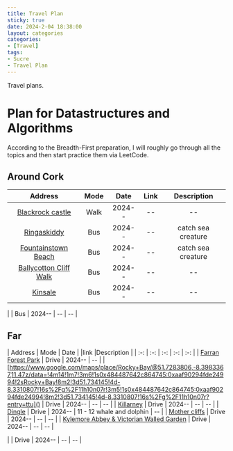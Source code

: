 ```yaml
---
title: Travel Plan
sticky: true
date: 2024-2-04 18:38:00
layout: categories
categories:
- [Travel]
tags:
- Sucre
- Travel Plan
---
```



<!-- more -->

Travel plans.


# Plan for Datastructures and Algorithms

According to the Breadth-First preparation, I will roughly go through all the topics and then start practice them via LeetCode.

## Around Cork
| Address | Mode | Date | Link | Description |
| :-: | :-: | :-: | :-: | :-: |
| [Blackrock castle](https://www.google.com/maps/place/Blackrock+Castle+Observatory/@51.8999101,-8.4052869,17z/data=!4m14!1m7!3m6!1s0x48449ad7d02b766f:0xf73c692f28a40287!2sBlackrock+Castle+Observatory!8m2!3d51.8999068!4d-8.402712!16s%2Fm%2F02r845y!3m5!1s0x48449ad7d02b766f:0xf73c692f28a40287!8m2!3d51.8999068!4d-8.402712!16s%2Fm%2F02r845y?entry=ttu) | Walk | 2024-- |  -- | -- |
| [Ringaskiddy](https://www.google.com/maps/place/Loughbeg,+Ringaskiddy,+Co.+%E7%A7%91%E5%85%8B/@51.8304406,-8.3322484,15z/data=!3m1!4b1!4m6!3m5!1s0x484483f419edcaeb:0xa00c7a997321d80!8m2!3d51.8304283!4d-8.3219487!16zL20vMDN6dzU2?entry=ttu) | Bus | 2024-- |  -- | catch sea creature |
| [Fountainstown Beach](https://www.google.com/maps/place/Fountainstown+Beach/@51.7749117,-8.3215867,15z/data=!3m1!4b1!4m6!3m5!1s0x484486d47eefe327:0x12c43ed479f83811!8m2!3d51.7748994!4d-8.311287!16s%2Fg%2F11b7xhw0_q?entry=ttu) | Bus | 2024-- |  -- | catch sea creature |
| [Ballycotton Cliff Walk](https://www.google.com/maps/place/Ballycotton+Cliff+Walk/@51.8246947,-8.0107918,17z/data=!3m1!4b1!4m6!3m5!1s0x484379f1b39d70ab:0xc23cf458158e9067!8m2!3d51.8246914!4d-8.0082169!16s%2Fg%2F11c1ws1j5z?entry=ttu) | Bus | 2024-- | -- | -- |
| [Kinsale](https://www.google.com/maps/place/%E7%A7%91%E5%85%8B%E9%87%91%E5%A1%9E%E5%B0%94/@51.7055715,-8.5367887,15z/data=!3m1!4b1!4m6!3m5!1s0x484461fb98d2012b:0xa00c7a99731ef70!8m2!3d51.7058853!4d-8.5222327!16zL20vMDNzNmRj?entry=ttu) | Bus | 2024-- |  -- | -- |

| []() | Bus | 2024-- | -- | -- |


## Far

| Address | Mode | Date | |link |Description |
| :-: | :-: | :-: | :-: | :-: |
| [Farran Forest Park](https://www.google.com/maps/place/Farran+Forest+Park/@51.8928296,-8.760335,17z/data=!3m1!4b1!4m6!3m5!1s0x4844edba172d3c9f:0x22c89722cb16a8b7!8m2!3d51.8928263!4d-8.7577601!16s%2Fg%2F119v8fp58?entry=ttu) | Drive | 2024-- | -- |
| [https://www.google.com/maps/place/Rocky+Bay/@51.7283806,-8.3983367,11.47z/data=!4m14!1m7!3m6!1s0x484487642c864745:0xaaf90294fde24994!2sRocky+Bay!8m2!3d51.734145!4d-8.3310807!16s%2Fg%2F11h10n07r!3m5!1s0x484487642c864745:0xaaf90294fde24994!8m2!3d51.734145!4d-8.3310807!16s%2Fg%2F11h10n07r?entry=ttu]() | Drive | 2024-- | -- | -- |
| [Killarney](https://www.google.com/maps/place/%E5%85%8B%E7%AB%8B%E5%9F%BA%E6%8B%89%E5%B0%BC/@52.0605527,-9.5178997,15z/data=!3m1!4b1!4m6!3m5!1s0x48453c0cb4976ed9:0xa00c7a9973174c0!8m2!3d52.0598646!4d-9.5043629!16zL20vMDFzcHR6?entry=ttu) | Drive | 2024-- | -- | -- |
| [Dingle](https://www.google.com/maps/place/%E5%85%8B%E7%AB%8B%E4%B8%81%E6%A0%BC%E5%B0%94/@52.1368292,-10.2817783,13.2z/data=!4m6!3m5!1s0x484ffbc7249c4991:0xa00c7a99731cc00!8m2!3d52.1408534!4d-10.2671142!16zL20vMDF0MjZf?entry=ttu) | Drive | 2024-- |  11 - 12 whale and dolphin | -- |
| [Mother cliffs](https://www.google.com/maps/place/%E8%8E%AB%E8%B5%AB%E9%99%A1%E5%B4%96/@52.9715487,-9.4411821,15z/data=!3m1!4b1!4m6!3m5!1s0x485b01af0bb881f3:0x283a469048b8c0e6!8m2!3d52.9715368!4d-9.4308824!16zL20vMDJibXc2?entry=ttu) | Drive | 2024-- |  -- | -- |
| [Kylemore Abbey & Victorian Walled Garden](https://www.google.com/maps/place/Kylemore+Abbey+%26+Victorian+Walled+Garden/@53.5616424,-9.8918875,17z/data=!3m1!4b1!4m6!3m5!1s0x485a2f1ea74d0ee9:0xf1a4b32a275c31a9!8m2!3d53.5616392!4d-9.8893126!16zL20vMDhuXzcw?entry=ttu) | Drive | 2024-- |  -- | -- |

| []() | Drive | 2024-- |  -- | -- |
